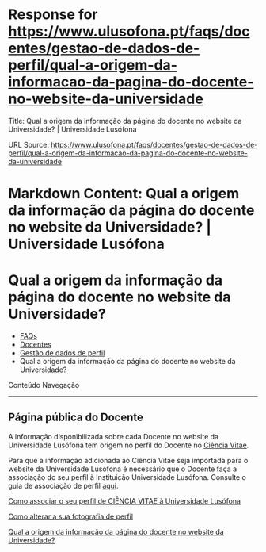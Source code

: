 # Response for https://www.ulusofona.pt/faqs/docentes/gestao-de-dados-de-perfil/qual-a-origem-da-informacao-da-pagina-do-docente-no-website-da-universidade

Title: Qual a origem da informação da página do docente no website da Universidade? | Universidade Lusófona

URL Source: https://www.ulusofona.pt/faqs/docentes/gestao-de-dados-de-perfil/qual-a-origem-da-informacao-da-pagina-do-docente-no-website-da-universidade

Markdown Content:
Qual a origem da informação da página do docente no website da Universidade? | Universidade Lusófona
===============

 

Qual a origem da informação da página do docente no website da Universidade?
============================================================================

*   [FAQs](https://www.ulusofona.pt/faqs/)
*   [Docentes](https://www.ulusofona.pt/faqs/docentes)
*   [Gestão de dados de perfil](https://www.ulusofona.pt/faqs/docentes/gestao-de-dados-de-perfil)
*   Qual a origem da informação da página do docente no website da Universidade?

[](https://www.ulusofona.pt/)

Conteúdo Navegação

* * *

Página pública do Docente
-------------------------

A informação disponibilizada sobre cada Docente no website da Universidade Lusófona tem origem no perfil do Docente no [Ciência Vitae](https://www.cienciavitae.pt/ "Ciência Vitae").

Para que a informação adicionada ao Ciência Vitae seja importada para o website da Universidade Lusófona é necessário que o Docente faça a associação do seu perfil à Instituição Universidade Lusófona. Consulte o guia de associação de perfil [aqui](https://www.ulusofona.pt/faqs/docentes/gestao-de-dados-de-perfil/como-associar-o-seu-perfil-de-ciencia-id-a-universidade-lusofona).

[Como associar o seu perfil de CIÊNCIA VITAE à Universidade Lusófona](https://www.ulusofona.pt/faqs/docentes/gestao-de-dados-de-perfil/como-associar-o-seu-perfil-de-ciencia-id-a-universidade-lusofona)

[Como alterar a sua fotografia de perfil](https://www.ulusofona.pt/faqs/docentes/gestao-de-dados-de-perfil/como-alterar-a-sua-fotografia-de-perfil)

[Qual a origem da informação da página do docente no website da Universidade?](https://www.ulusofona.pt/faqs/docentes/gestao-de-dados-de-perfil/qual-a-origem-da-informacao-da-pagina-do-docente-no-website-da-universidade)


